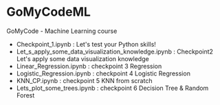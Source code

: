 # GoMyCodeML
GoMyCode - Machine Learning course

- Checkpoint_1.ipynb : Let's test your Python skills!
- Let_s_apply_some_data_visualization_knowledge.ipynb : Checkpoint2 Let's apply some data visualization knowledge
- Linear_Regression.ipynb : checkpoint 3  Regression
- Logistic_Regression.ipynb : checkpoint 4  Logistic Regression
- KNN_CP.ipynb : checkpoint 5  KNN from scratch
- Lets_plot_some_trees.ipynb : checkpoint 6  Decision Tree & Random Forest
